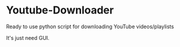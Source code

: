 # Youtube-Downloader

Ready to use python script for downloading YouTube videos/playlists<br/>

It's just need GUI.
